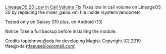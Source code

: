 [LineageOS 20 Low in Call Volume Fix](https://github.com/Wreak0Havoc/LineageOS-20-Low-in-Call-Volume-Fix)
Fixes low in call volume on LineageOS 20 by replacing the mixer_gains.xml file inside /system/vendor/etc

Tested only on Galaxy S10 plus, on Android (13)

Notice
Take a full backup before installing the module.

Credits
topjohnwu@xda for developing Magisk
Copyright (C) 2019 tfae@xda (tfaeusebio@gmail.com)
